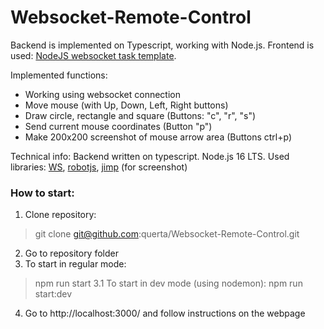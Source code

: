 # Websocket-Remote-Control
Backend is implemented on Typescript, working with Node.js.
Frontend is used: [NodeJS websocket task template](https://github.com/rolling-scopes-school/remote-control "NodeJS websocket task template").

Implemented functions:
- Working using websocket connection
- Move mouse (with Up, Down, Left, Right buttons)
- Draw circle, rectangle and square (Buttons: "c", "r", "s")
- Send current mouse coordinates (Button "p")
- Make 200x200 screenshot of mouse arrow area (Buttons ctrl+p)

Technical info:
Backend written on typescript. Node.js 16 LTS.
Used libraries: [WS](https://www.npmjs.com/package/ws "WS"), [robotjs](https://www.npmjs.com/package/robotjs "robotjs"), [jimp](https://www.npmjs.com/package/jimp "jimp") (for screenshot)

### How to start:
1. Clone repository:
> git clone git@github.com:querta/Websocket-Remote-Control.git
2. Go to repository folder
3. To start in regular mode:
> npm run start 
3.1 To start in dev mode (using nodemon):
> npm run start:dev
4. Go to http://localhost:3000/ and follow instructions on the webpage

